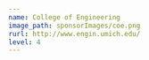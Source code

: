 ```yaml
---
name: College of Engineering
image_path: sponsorImages/coe.png
rurl: http://www.engin.umich.edu/
level: 4
---
```


